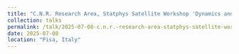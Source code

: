 ```yaml
---
title: "C.N.R. Research Area, Statphys Satellite Workshop 'Dynamics and Complexity'"
collection: talks
permalink: /talk/2025-07-08-c.n.r.-research-area-statphys-satellite-workshop-dynamics-and-complexity
date: 2025-07-08
location: "Pisa, Italy"
---
```

